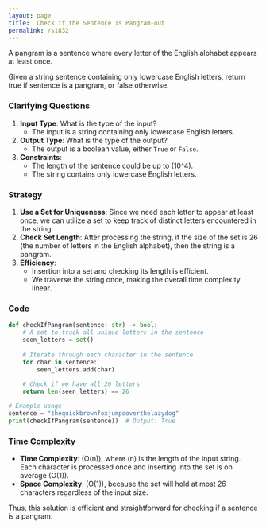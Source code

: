 ```yaml
---
layout: page
title:  Check if the Sentence Is Pangram-out
permalink: /s1832
---
```

A pangram is a sentence where every letter of the English alphabet appears at least once.

Given a string sentence containing only lowercase English letters, return true if sentence is a pangram, or false otherwise.

### Clarifying Questions
1. **Input Type**: What is the type of the input? 
   - The input is a string containing only lowercase English letters.
2. **Output Type**: What is the type of the output?
   - The output is a boolean value, either `True` or `False`.
3. **Constraints**: 
   - The length of the sentence could be up to \(10^4\).
   - The string contains only lowercase English letters.

### Strategy
1. **Use a Set for Uniqueness**: Since we need each letter to appear at least once, we can utilize a set to keep track of distinct letters encountered in the string.
2. **Check Set Length**: After processing the string, if the size of the set is 26 (the number of letters in the English alphabet), then the string is a pangram.
3. **Efficiency**: 
   - Insertion into a set and checking its length is efficient.
   - We traverse the string once, making the overall time complexity linear.

### Code
```python
def checkIfPangram(sentence: str) -> bool:
    # A set to track all unique letters in the sentence
    seen_letters = set()
    
    # Iterate through each character in the sentence
    for char in sentence:
        seen_letters.add(char)
    
    # Check if we have all 26 letters
    return len(seen_letters) == 26

# Example usage
sentence = "thequickbrownfoxjumpsoverthelazydog"
print(checkIfPangram(sentence))  # Output: True
```

### Time Complexity
- **Time Complexity**: \(O(n)\), where \(n\) is the length of the input string. Each character is processed once and inserting into the set is on average \(O(1)\).
- **Space Complexity**: \(O(1)\), because the set will hold at most 26 characters regardless of the input size.

Thus, this solution is efficient and straightforward for checking if a sentence is a pangram.